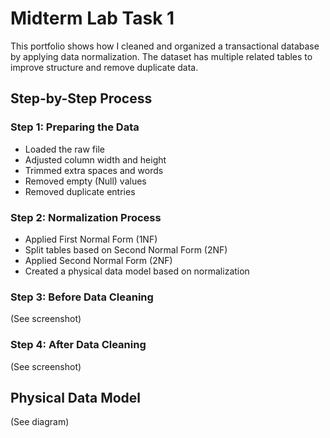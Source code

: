# Midterm Lab Task 1
This portfolio shows how I cleaned and organized a transactional database by applying data normalization. The dataset has multiple related tables to improve structure and remove duplicate data.  

## Step-by-Step Process  

### Step 1: Preparing the Data  
- Loaded the raw file  
- Adjusted column width and height  
- Trimmed extra spaces and words  
- Removed empty (Null) values  
- Removed duplicate entries  

### Step 2: Normalization Process  
- Applied First Normal Form (1NF)  
- Split tables based on Second Normal Form (2NF)  
- Applied Second Normal Form (2NF)  
- Created a physical data model based on normalization  

### Step 3: Before Data Cleaning  
(See screenshot)  

### Step 4: After Data Cleaning  
(See screenshot)  

## Physical Data Model  
(See diagram)
